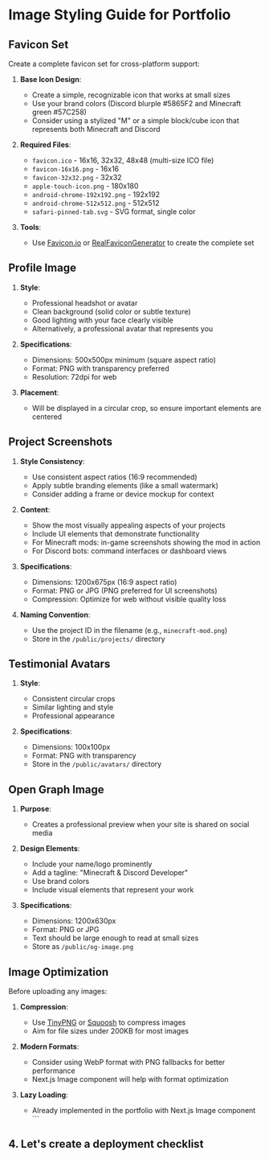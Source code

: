 # Image Styling Guide for Portfolio

## Favicon Set

Create a complete favicon set for cross-platform support:

1. **Base Icon Design**:
   - Create a simple, recognizable icon that works at small sizes
   - Use your brand colors (Discord blurple #5865F2 and Minecraft green #57C258)
   - Consider using a stylized "M" or a simple block/cube icon that represents both Minecraft and Discord

2. **Required Files**:
   - `favicon.ico` - 16x16, 32x32, 48x48 (multi-size ICO file)
   - `favicon-16x16.png` - 16x16
   - `favicon-32x32.png` - 32x32
   - `apple-touch-icon.png` - 180x180
   - `android-chrome-192x192.png` - 192x192
   - `android-chrome-512x512.png` - 512x512
   - `safari-pinned-tab.svg` - SVG format, single color

3. **Tools**:
   - Use [Favicon.io](https://favicon.io/) or [RealFaviconGenerator](https://realfavicongenerator.net/) to create the complete set

## Profile Image

1. **Style**:
   - Professional headshot or avatar
   - Clean background (solid color or subtle texture)
   - Good lighting with your face clearly visible
   - Alternatively, a professional avatar that represents you

2. **Specifications**:
   - Dimensions: 500x500px minimum (square aspect ratio)
   - Format: PNG with transparency preferred
   - Resolution: 72dpi for web

3. **Placement**:
   - Will be displayed in a circular crop, so ensure important elements are centered

## Project Screenshots

1. **Style Consistency**:
   - Use consistent aspect ratios (16:9 recommended)
   - Apply subtle branding elements (like a small watermark)
   - Consider adding a frame or device mockup for context

2. **Content**:
   - Show the most visually appealing aspects of your projects
   - Include UI elements that demonstrate functionality
   - For Minecraft mods: in-game screenshots showing the mod in action
   - For Discord bots: command interfaces or dashboard views

3. **Specifications**:
   - Dimensions: 1200x675px (16:9 aspect ratio)
   - Format: PNG or JPG (PNG preferred for UI screenshots)
   - Compression: Optimize for web without visible quality loss

4. **Naming Convention**:
   - Use the project ID in the filename (e.g., `minecraft-mod.png`)
   - Store in the `/public/projects/` directory

## Testimonial Avatars

1. **Style**:
   - Consistent circular crops
   - Similar lighting and style
   - Professional appearance

2. **Specifications**:
   - Dimensions: 100x100px
   - Format: PNG with transparency
   - Store in the `/public/avatars/` directory

## Open Graph Image

1. **Purpose**:
   - Creates a professional preview when your site is shared on social media

2. **Design Elements**:
   - Include your name/logo prominently
   - Add a tagline: "Minecraft & Discord Developer"
   - Use brand colors
   - Include visual elements that represent your work

3. **Specifications**:
   - Dimensions: 1200x630px
   - Format: PNG or JPG
   - Text should be large enough to read at small sizes
   - Store as `/public/og-image.png`

## Image Optimization

Before uploading any images:

1. **Compression**:
   - Use [TinyPNG](https://tinypng.com/) or [Squoosh](https://squoosh.app/) to compress images
   - Aim for file sizes under 200KB for most images

2. **Modern Formats**:
   - Consider using WebP format with PNG fallbacks for better performance
   - Next.js Image component will help with format optimization

3. **Lazy Loading**:
   - Already implemented in the portfolio with Next.js Image component
\`\`\`

## 4. Let's create a deployment checklist
